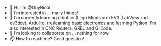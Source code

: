 - 👋 Hi, I’m @GuyNicol
- 👀 I’m interested in ... many things!
- 🌱 I’m currently learning robotics (Lego Mindstorm EV3 (LabView and ev3dev), Arduino, (re)learning basic electronics and learning Python.
I'm also interested in CNC Routers, GRBL and G-Code.
- 💞️ I’m looking to collaborate on ... nothing for now.
- 📫 How to reach me? Good question!

<!---
GuyNicol/GuyNicol is a ✨ special ✨ repository because its `README.md` (this file) appears on your GitHub profile.
You can click the Preview link to take a look at your changes.
--->
